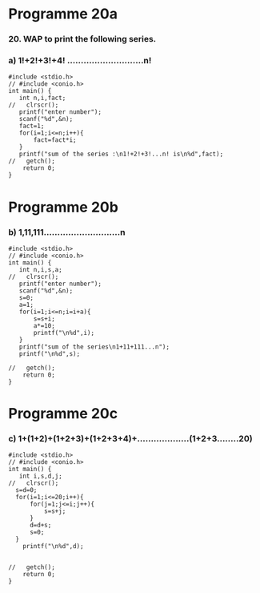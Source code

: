 # Programme 20a
### 20.	WAP to print the following series.
### a)	1!+2!+3!+4! ……………………….n!

```
#include <stdio.h>
// #include <conio.h>
int main() {
   int n,i,fact;
//   clrscr();
   printf("enter number");
   scanf("%d",&n);
   fact=1;
   for(i=1;i<=n;i++){
       fact=fact*i;
   }
   printf("sum of the series :\n1!+2!+3!...n! is\n%d",fact);
//   getch();
    return 0;
}
```
# Programme 20b
### b)	1,11,111……………………….n

```
#include <stdio.h>
// #include <conio.h>
int main() {
   int n,i,s,a;
//   clrscr();
   printf("enter number");
   scanf("%d",&n);
   s=0;
   a=1;
   for(i=1;i<=n;i=i+a){
       s=s+i;
       a*=10;
       printf("\n%d",i);
   }
   printf("sum of the series\n1+11+111...n");
   printf("\n%d",s);
   
//   getch();
    return 0;
}
```

# Programme 20c
### c)	1+(1+2)+(1+2+3)+(1+2+3+4)+……………….(1+2+3……..20)

```
#include <stdio.h>
// #include <conio.h>
int main() {
   int i,s,d,j;
//   clrscr();
  s=d=0;
  for(i=1;i<=20;i++){
      for(j=1;j<=i;j++){
          s=s+j;
      }
      d=d+s;
      s=0;
  }
    printf("\n%d",d);

  
//   getch();
    return 0;
}
```
